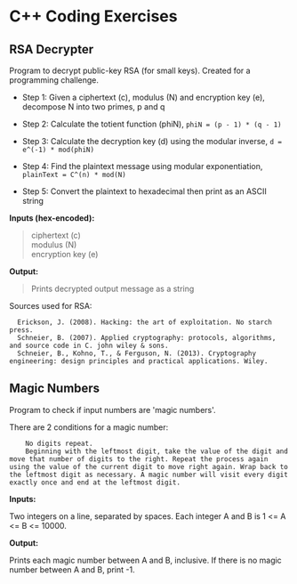 # C++ Coding Exercises

## RSA Decrypter

Program to decrypt public-key RSA (for small keys). Created for a programming challenge.
  
- Step 1: Given a ciphertext (c), modulus (N) and encryption key (e), decompose N into two primes, p and q
          
- Step 2: Calculate the totient function (phiN), `phiN = (p - 1) * (q - 1)`

- Step 3: Calculate the decryption key (d) using the modular inverse, `d = e^(-1) * mod(phiN)`

- Step 4: Find the plaintext message using modular exponentiation, `plainText = C^(n) * mod(N)`

- Step 5: Convert the plaintext to hexadecimal then print as an ASCII string


**Inputs (hex-encoded):**
    
>ciphertext (c) <br />
>modulus (N) <br />
>encryption key (e) <br />

**Output:**
>Prints decrypted output message as a string

Sources used for RSA:
```
  Erickson, J. (2008). Hacking: the art of exploitation. No starch press.
  Schneier, B. (2007). Applied cryptography: protocols, algorithms, and source code in C. john wiley & sons.
  Schneier, B., Kohno, T., & Ferguson, N. (2013). Cryptography engineering: design principles and practical applications. Wiley.
```
## Magic Numbers

Program to check if input numbers are 'magic numbers'.

There are 2 conditions for a magic number:
```
    No digits repeat.
    Beginning with the leftmost digit, take the value of the digit and move that number of digits to the right. Repeat the process again using the value of the current digit to move right again. Wrap back to the leftmost digit as necessary. A magic number will visit every digit exactly once and end at the leftmost digit.
```

**Inputs:**

Two integers on a line, separated by spaces. Each integer A and B is 1 <= A <= B <= 10000.

**Output:**

Prints each magic number between A and B, inclusive. If there is no magic number between A and B, print -1.
